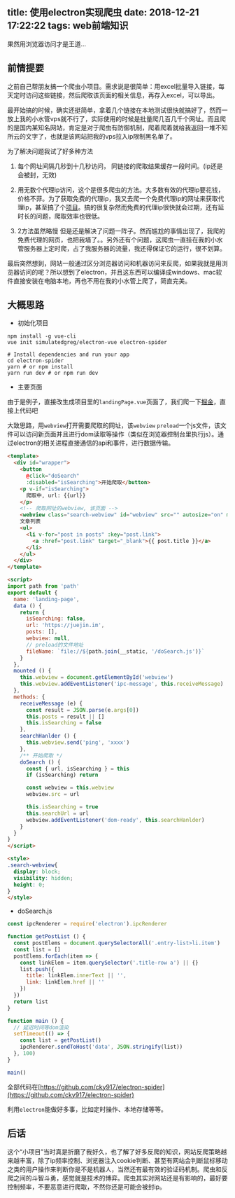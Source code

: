 title: 使用electron实现爬虫
date: 2018-12-21 17:22:22
tags: web前端知识
---

果然用浏览器访问才是王道...
<!-- more -->

## 前情提要

之前自己帮朋友搞一个爬虫小项目。需求说是很简单：用excel批量导入链接，每天定时访问这些链接，然后爬取该页面的相关信息，再存入excel，可以导出。

最开始搞的时候，确实还挺简单，拿着几个链接在本地测试很快就搞好了，然而一放上我的小水管vps就不行了，实际使用的时候是批量爬几百几千个网址。而且爬的是国内某知名网站，肯定是对于爬虫有防御机制，爬着爬着就给我返回一堆不知所云的文字了，也就是该网站把我的vps拉入ip限制黑名单了。

为了解决问题我试了好多种方法

1. 每个网址间隔几秒到十几秒访问， 同链接的爬取结果缓存一段时间。(ip还是会被封，无效)

2. 用无数个代理ip访问，这个是很多爬虫的方法。大多数有效的代理ip要花钱，价格不菲。为了获取免费的代理ip，我又去爬一个免费代理ip的网址来获取代理ip，甚至搞了个[项目](https://github.com/cky917/ipProxyRequest)。搞的很复杂然而免费的代理ip很快就会过期，还有延时长的问题，爬取效率也很低。

3. 2方法虽然略慢 但是还是解决了问题一阵子。然而尴尬的事情出现了，我爬的免费代理的网页，也把我墙了。。另外还有个问题，这爬虫一直挂在我的小水管服务器上定时爬，占了我服务器的流量，我还得保证它的运行，很不划算。

最后突然想到，网站一般通过区分浏览器访问和机器访问来反爬，如果我就是用浏览器访问的呢？所以想到了electron，并且这东西可以编译成windows、mac软件直接安装在电脑本地，再也不用在我的小水管上爬了，简直完美。

## 大概思路

- 初始化项目

```shell
npm install -g vue-cli
vue init simulatedgreg/electron-vue electron-spider

# Install dependencies and run your app
cd electron-spider
yarn # or npm install
yarn run dev # or npm run dev
```

- 主要页面

由于是例子，直接改生成项目里的`landingPage.vue`页面了，我们爬一下[掘金](https://juejin.im)，直接上代码吧

大致思路，用`webview`打开需要爬取的网址，该`webview` `preload`一个js文件，该文件可以访问新页面并且进行dom读取等操作（类似在浏览器控制台里执行js）。通过electron的相关进程直接通信的api和事件，进行数据传输。

```html
<template>
  <div id="wrapper">
    <button
      @click="doSearch"
      :disabled="isSearching">开始爬取</button>
    <p v-if="isSearching">
      爬取中, url: {{url}}
    </p>
    <!-- 爬取网址的webview, 该页面 -->
    <webview class="search-webview" id="webview" src="" autosize="on" minwidth="1" minheight="1" :preload="fileName"></webview>
    文章列表
    <ul>
      <li v-for="post in posts" :key="post.link">
        <a :href="post.link" target="_blank">{{ post.title }}</a>
      </li>
    </ul>
  </div>
</template>

<script>
import path from 'path'
export default {
  name: 'landing-page',
  data () {
    return {
      isSearching: false,
      url: 'https://juejin.im',
      posts: [],
      webview: null,
      // preload的文件地址
      fileName: `file://${path.join(__static, '/doSearch.js')}`
    }
  },
  mounted () {
    this.webview = document.getElementById('webview')
    this.webview.addEventListener('ipc-message', this.receiveMessage)
  },
  methods: {
    receiveMessage (e) {
      const result = JSON.parse(e.args[0])
      this.posts = result || []
      this.isSearching = false
    },
    searchHanlder () {
      this.webview.send('ping', 'xxxx')
    },
    /** 开始爬取 */
    doSearch () {
      const { url, isSearching } = this
      if (isSearching) return

      const webview = this.webview
      webview.src = url

      this.isSearching = true
      this.searchUrl = url
      webview.addEventListener('dom-ready', this.searchHanlder)
    }
  }
}
</script>

<style>
.search-webview{
  display: block;
  visibility: hidden;
  height: 0;
}
</style>
```

- doSearch.js

```javascript
const ipcRenderer = require('electron').ipcRenderer

function getPostList () {
  const postElems = document.querySelectorAll('.entry-list>li.item')
  const list = []
  postElems.forEach(item => {
    const linkElem = item.querySelector('.title-row a') || {}
    list.push({
      title: linkElem.innerText || '',
      link: linkElem.href || ''
    })
  })
  return list
}

function main () {
  // 延迟时间等dom渲染
  setTimeout(() => {
    const list = getPostList()
    ipcRenderer.sendToHost('data', JSON.stringify(list))
  }, 100)
}

main()
```

全部代码在[https://github.com/cky917/electron-spider](https://github.com/cky917/electron-spider)

利用`electron`能做好多事，比如定时操作、本地存储等等。

## 后话

这个“小项目”当时真是折磨了我好久，也了解了好多反爬的知识，网站反爬策略越来越丰富，除了ip频率控制、浏览器注入cookie判断、甚至有网站会判断鼠标移动之类的用户操作来判断你是不是机器人，当然还有最有效的验证码机制。爬虫和反爬之间的斗智斗勇，感觉就是技术的博弈。爬虫其实对网站还是有影响的，最好要控制频率，不要恶意进行爬取，不然你还是可能会被封ip。